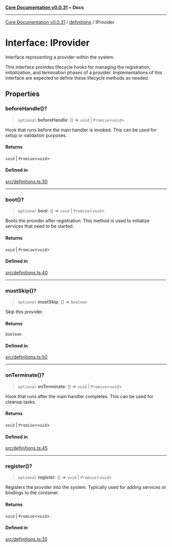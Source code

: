 [**Core Documentation v0.0.31**](../../README.md) • **Docs**

***

[Core Documentation v0.0.31](../../modules.md) / [definitions](../README.md) / IProvider

# Interface: IProvider

Interface representing a provider within the system.

This interface provides lifecycle hooks for managing the registration,
initialization, and termination phases of a provider. Implementations
of this interface are expected to define these lifecycle methods as needed.

## Properties

### beforeHandle()?

> `optional` **beforeHandle**: () => `void` \| `Promise`\<`void`\>

Hook that runs before the main handler is invoked. This can be used for setup or validation purposes.

#### Returns

`void` \| `Promise`\<`void`\>

#### Defined in

[src/definitions.ts:30](https://github.com/stonemjs/core/blob/a25677efd9a5f5a45cc90fda3ed3e87df97e6124/src/definitions.ts#L30)

***

### boot()?

> `optional` **boot**: () => `void` \| `Promise`\<`void`\>

Boots the provider after registration. This method is used to initialize services that need to be started.

#### Returns

`void` \| `Promise`\<`void`\>

#### Defined in

[src/definitions.ts:40](https://github.com/stonemjs/core/blob/a25677efd9a5f5a45cc90fda3ed3e87df97e6124/src/definitions.ts#L40)

***

### mustSkip()?

> `optional` **mustSkip**: () => `boolean`

Skip this provider.

#### Returns

`boolean`

#### Defined in

[src/definitions.ts:50](https://github.com/stonemjs/core/blob/a25677efd9a5f5a45cc90fda3ed3e87df97e6124/src/definitions.ts#L50)

***

### onTerminate()?

> `optional` **onTerminate**: () => `void` \| `Promise`\<`void`\>

Hook that runs after the main handler completes. This can be used for cleanup tasks.

#### Returns

`void` \| `Promise`\<`void`\>

#### Defined in

[src/definitions.ts:45](https://github.com/stonemjs/core/blob/a25677efd9a5f5a45cc90fda3ed3e87df97e6124/src/definitions.ts#L45)

***

### register()?

> `optional` **register**: () => `void` \| `Promise`\<`void`\>

Registers the provider into the system. Typically used for adding services or bindings to the container.

#### Returns

`void` \| `Promise`\<`void`\>

#### Defined in

[src/definitions.ts:35](https://github.com/stonemjs/core/blob/a25677efd9a5f5a45cc90fda3ed3e87df97e6124/src/definitions.ts#L35)
